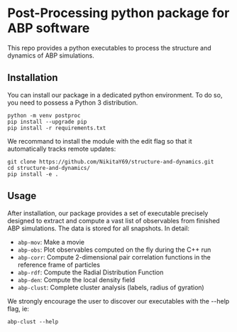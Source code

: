 # Post-Processing python package for ABP software
This repo provides a python executables to process the structure and dynamics 
of ABP simulations.

## Installation
You can install our package in a dedicated python environment. To do so, you need to possess a Python 3 distribution. 
```
python -m venv postproc
pip install --upgrade pip
pip install -r requirements.txt
```
We recommand to install the module with the edit flag so that it automatically tracks remote updates:
```
git clone https://github.com/NikitaY69/structure-and-dynamics.git
cd structure-and-dynamics/
pip install -e .
```

## Usage
After installation, our package provides a set of executable precisely designed to
extract and compute a vast list of observables from finished ABP simulations. The data is stored for all snapshots. In detail:
- `abp-mov`: Make a movie
- `abp-obs`: Plot observables computed on the fly during the C++ run
- `abp-corr`: Compute 2-dimensional pair correlation functions in the reference frame of particles
- `abp-rdf`: Compute the Radial Distribution Function
- `abp-den`: Compute the local density field
- `abp-clust`: Complete cluster analysis (labels, radius of gyration)

We strongly encourage the user to discover our executables with the --help flag, ie:
```
abp-clust --help
```